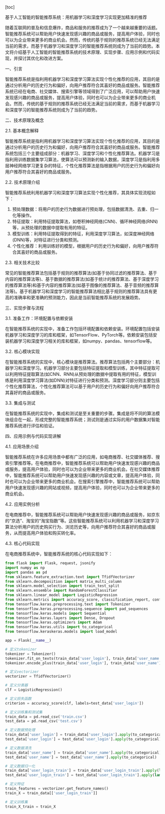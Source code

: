 
[toc]                    
                
                
基于人工智能的智能推荐系统：用机器学习和深度学习实现更加精准的推荐

随着互联网的普及和信息爆炸，商品和服务的推荐成为了一个越来越重要的话题。智能推荐系统可以帮助用户快速发现感兴趣的商品或服务，提高用户体验，同时也可以为企业带来更多的商业机会。然而，传统的基于规则的推荐系统已经无法满足当前的需求，而基于机器学习和深度学习的智能推荐系统则成为了当前的趋势。本文将介绍基于人工智能的智能推荐系统的技术原理、实现步骤、应用示例和代码实现，并探讨其优化和改进方案。

一、引言

智能推荐系统是指利用机器学习和深度学习算法实现个性化推荐的应用，其目的是通过分析用户的历史行为和偏好，向用户推荐符合其喜好的商品或服务。智能推荐系统已经在电商、社交媒体、搜索引擎等领域得到了广泛应用，可以帮助用户快速发现感兴趣的商品或服务，提高用户体验，同时也可以为企业带来更多的商业机会。然而，传统的基于规则的推荐系统已经无法满足当前的需求，而基于机器学习和深度学习的智能推荐系统则成为了当前的趋势。

二、技术原理及概念

2.1. 基本概念解释

智能推荐系统是指利用机器学习和深度学习算法实现个性化推荐的应用，其目的是通过分析用户的历史行为和偏好，向用户推荐符合其喜好的商品或服务。智能推荐系统包括三个主要组成部分：机器学习、深度学习和个性化推荐算法。机器学习是指利用训练数据集学习算法，使算法可以预测新的输入数据，深度学习是指利用多层神经网络学习更复杂的特征，个性化推荐算法是指根据用户的历史行为和偏好向用户推荐符合其喜好的商品或服务。

2.2. 技术原理介绍

智能推荐系统利用机器学习和深度学习算法实现个性化推荐，其具体实现流程如下：

1. 预处理数据：将用户的历史行为数据进行预处理，包括数据清洗、去重、归一化等操作。
2. 特征提取：利用特征提取算法，如卷积神经网络(CNN)、循环神经网络(RNN)等，从预处理的数据中提取有用的特征。
3. 模型训练：利用特征提取得到的特征，利用深度学习算法，如深度神经网络(DNN)等，对特征进行分类和预测。
4. 个性化推荐：利用训练好的模型，根据用户的历史行为和偏好，向用户推荐符合其喜好的商品或服务。

2.3. 相关技术比较

常见的智能推荐算法包括基于规则的推荐算法(如基于协同过滤的推荐算法、基于内容的推荐算法等)、基于数据的推荐算法(如基于统计的推荐算法、基于深度学习的推荐算法等)和基于内容的推荐算法(如基于图像的推荐算法、基于音频的推荐算法等)。基于机器学习和深度学习的智能推荐算法相比基于规则的推荐算法具有更高的准确率和更准确的预测能力，因此是当前智能推荐系统的发展趋势。

三、实现步骤与流程

3.1. 准备工作：环境配置与依赖安装

在智能推荐系统的实现中，准备工作包括环境配置和依赖安装。环境配置包括安装机器学习和深度学习的库和框架，如TensorFlow、PyTorch等。依赖安装包括安装机器学习和深度学习相关的库和框架，如numpy、pandas、tensorflow等。

3.2. 核心模块实现

在智能推荐系统的实现中，核心模块是推荐算法。推荐算法包括两个主要部分：机器学习和深度学习。机器学习部分主要包括特征提取和模型训练，其中特征提取可以利用特征提取算法(如CNN、RNN)从预处理的数据中提取有用的特征，模型训练是利用深度学习算法(如DNN)对特征进行分类和预测。深度学习部分则主要包括个性化推荐算法，个性化推荐算法可以基于用户的历史行为和偏好向用户推荐符合其喜好的商品或服务。

3.3. 集成与测试

在智能推荐系统的实现中，集成和测试是至关重要的步骤。集成是将不同的算法模块组合在一起，形成完整的智能推荐系统；测试则是通过实际的用户数据集对智能推荐系统进行评估和验证。

四、应用示例与代码实现讲解

4.1. 应用场景介绍

智能推荐系统在许多应用场景中都有广泛的应用，如电商推荐、社交媒体推荐、搜索引擎推荐等。在电商推荐中，智能推荐系统可以帮助用户快速发现感兴趣的商品或服务，提高用户体验，同时也可以为企业带来更多的商业机会。在社交媒体推荐中，智能推荐系统可以帮助用户快速发现感兴趣的内容或文章，提高用户体验，同时也可以为企业带来更多的商业机会。在搜索引擎推荐中，智能推荐系统可以帮助用户快速发现感兴趣的网站或视频，提高用户体验，同时也可以为企业带来更多的商业机会。

4.2. 应用实例分析

在电商推荐中，智能推荐系统可以帮助用户快速发现感兴趣的商品或服务，如京东的“京选”、淘宝的“淘宝指数”等。这些智能推荐系统可以利用机器学习和深度学习算法分析用户的历史购买行为、浏览历史等，向用户推荐符合其喜好的商品或服务，从而提高用户体验和购买转化率。

4.3. 核心代码实现

在电商推荐系统中，智能推荐系统的核心代码实现如下：

```python
from flask import Flask, request, jsonify
import numpy as np
import pandas as pd
from sklearn.feature_extraction.text import TfidfVectorizer
from sklearn.decomposition import matrix_multi_column
from sklearn.model_selection import train_test_split
from sklearn.ensemble import RandomForestClassifier
from sklearn.linear_model import LogisticRegression
from sklearn.metrics import accuracy_score, classification_report, confusion_matrix
from tensorflow.keras.preprocessing.text import Tokenizer
from tensorflow.keras.preprocessing.sequence import pad_sequences
from tensorflow.keras.models import Sequential
from tensorflow.keras.layers import Dense, Dropout
from tensorflow.keras.optimizers import Adam
from tensorflow.keras.utils import to_categorical
from tensorflow.keraskeras.models import load_model

app = Flask(__name__)

# 定义tokenizer
tokenizer = Tokenizer()
tokenizer.fit_on_texts(train_data['user_login'], train_data['user_name'])
tokenizer.encode_plus(train_data['user_login'], train_data['user_name'], max_length=128, padding='max_length')

# 定义vectorizer
vectorizer = TfidfVectorizer()

# 定义分类器
clf = LogisticRegression()

# 定义损失函数
criterion = accuracy_score(clf, labels=test_data['user_login'])

# 定义训练集和测试集
train_data = pd.read_csv('train.csv')
test_data = pd.read_csv('test.csv')

# 定义数据预处理
train_data['user_login'] = train_data['user_login'].apply(to_categorical)
test_data['user_login'] = test_data['user_login'].apply(to_categorical)

# 定义数据清洗
train_data['user_name'] = train_data['user_name'].apply(to_categorical)
test_data['user_name'] = test_data['user_name'].apply(to_categorical)

# 定义数据归一化
train_data['user_login_train'] = train_data['user_login_train'].apply(lambda x: x.astype('float32'))
test_data['user_login_train'] = test_data['user_login_train'].apply(lambda x: x.astype('float32'))

# 定义特征
train_features = vectorizer.get_feature_names()
train_X = train_data[['user_login_train']]

# 定义训练集
train_X_train = train_X

